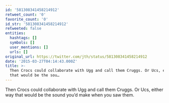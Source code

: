 ```yaml
---
id: '581308341458214912'
retweet_count: '0'
favorite_count: '0'
id_str: '581308341458214912'
retweeted: false
entities:
  hashtags: []
  symbols: []
  user_mentions: []
  urls: []
original_url: https://twitter.com/jth/status/581308341458214912
date: '2015-03-27T04:14:43.000Z'
title: >-
  Then Crocs could collaborate with Ugg and call them Cruggs. Or Ucs, either way
  that would be the sou…
---
```


Then Crocs could collaborate with Ugg and call them Cruggs. Or Ucs, either way that would be the sound you’d make when you saw them.